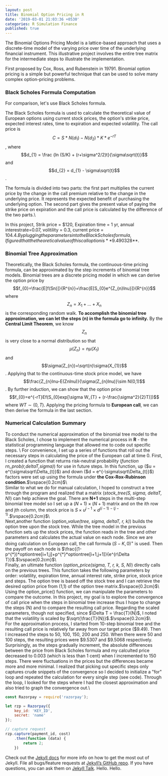 ```yaml
---
layout: post
title: Binomial Option Pricing in R
date: '2019-03-01 21:03:36 +0530'
categories: R Simulation Finance
published: true
---
```


The Binomial Options Pricing Model is a lattice-based approach that uses a discrete-time model of the varying price over time of the underlying financial instrument. This illustrative project involves the entire tree matrix for the intermediate steps to illustrate the implementation. 

First proposed by Cox, Ross, and Rubenstein in 19791. Binomial option pricing is a simple but powerful technique that can be used to solve many complex option-pricing problems. 

### Black Scholes Formula Computation
For comparison, let's use Black Scholes formula.

The Black Scholes formula is used to calculate the theoretical value of European options using current stock prices, the option's strike price, expected interest rates, time to expiration and expected volatility. The call price is  $$C = S* N(d_{1}) - N(d_{2}) * K* e^{-rT}$$, where $$d_{1} = \frac {ln (S/K) + (r+\sigma^2/2)t}{\sigma\sqrt{t}}$$ and
$$d_{2} = d_{1} - \sigma\sqrt{t}$$.

The formula is divided into two parts: the first part multiplies the current price by the change in the call premium relative to the change in the underlying price. It represents the expected benefit of purchasing the underlying option. The second part gives the present value of paying the strike price on expiration and the call price is calculated by the difference of the two parts.\  

In this project, Strik price = $120, Expiration time = 1 yr, annual interestrate=0.07, volitility = 0.3, current price = $104.4. By plugging the parameters into the Black Scholes formula, I figured that the theoretical value of this call option is **$9.490328**. 

### Binomial Tree Approximation 
Theoretically, the Black Scholes formula, the continuous-time pricing formula, can be approximated by the step increments of binomial tree models. Binomial trees are a discrete pricing model in which we can derive the option price by 
$$f_{0}=\frac{E[f(Sn)]}{R^{n}}=\frac{E[S_{0}e^{Z_{n}lnu}]}{R^{n}}$$ 
where $$Z_{n}=X_{1}+...+X_{n}$$ is the corresponding random walk. 
**To accomplish the binomial tree approximation, we can let the steps (n) in the formula go to infinity.** By the **Central Limit Theorem**, we know $$Z_{n}$$ is very close to a normal distribution so that $$\mu(Z_{n})=n\mu(X_{1})$$ and $$\sigma(Z_{n})=\sqrt(n)\sigma(X_{1})$$. Applying that to the continuous-time stock price model, we have $$\frac{Z_{n}lnu-E(Znlnu)}{\sigma(Z_{n}lnu)}\sim N(0,1)$$. By further induction, we can show that the option price $$f_{0}=e^{-rT}Ef(S_{0}exp[\sigma W_{T} + (r-\frac{\sigma^2}{2}T)])$$ where $W{T} \sim (0,T)$. Applying the pricing formula to **European call**, we can then derive the formula in the last section.

### Numerical Calculation Summary
To conduct the numerical approximation of the binomial tree model to the Black Scholes, I chose to implement the numerical process in **R** - the statistical programming language that allowed me to code out specific steps. \ 
For convenience, I set up a series of functions that roll out the necessary steps in calculating the price of the European call at time 0. First, I created a function that returns risk-neutral probability (*function rn_prob(r,deltaT,sigma)*) for use in future steps. In this function, up ($u = e^{\sigma\sqrt\Delta_{t}}$) and down ($d = e^{-\sigma\sqrt\Delta_{t}}$) factors were set up using the formula under **the Cox-Rox-Rubinson condition**.$\vspace{0.2cm}$\   
Similar to what we do for manual calculation, I hoped to construct a tree through the program and realized that a matrix (*stock_tree(S, sigma, deltaT, N)*) can help achieve the goal. There are **N+1** steps in the multi-step binomial tree model so I set up a $(N+1)\times(N+1)$ matrix and on the ith row and jth column, the stock price is $S\times u^{j-1} \times d^{(i-1)-(j-1)}$.$\vspace{0.2cm}$\   
Next,another function (*option_value(tree, sigma, deltaT, r, k)*) builds the option tree upon the stock tree. While the tree model in the previous function sets up the stock prices, the function reads in the tree and other parameters and calculates the actual value on each node. Since we are doing calculation on European call, the call formula $(S-K,0)^{+}$ is used. Then the payoff on each node is $\frac{(1-p^{*})*optiontree[i+1,j]+p^{*}*optiontree[i+1,j+1]}{e^{r\Delta T}}$.$\vspace{0.2cm}$\   
Finally, an ultimate function (*option_price(sigma, T, r, k, S, N)*) directly calls on the previous trees. This function takes the following parameters by order: volatility, expiration time, annual interest rate, strike price, stock price and steps. The option tree is based off the stock tree and I can retrieve the desired option price from (1,1) of the option tree matrix.$\vspace{0.2cm}$\   
Using the option_price() function, we can manipulate the parameters to compare the outcome. In this project, my goal is to explore the convergence of call price when the steps in binomial tree increase thus I hope to change the steps (N) and to compare the resulting call price. Regarding the scaled parameters, though not specified, since  $\Delta T = \frac{T}{N}$, I noted that the volatility is scaled by $\sqrt{\frac{T}{N}}$.$\vspace{0.2cm}$\   
For the approximation process, I started from 10-step binomial tree and the resulting call price is relatively far away from our target price ($9.49). Then I increased the steps to 50, 100, 150, 200 and 250. When there were 50 and 100 steps, the resulting prices were $9.5307 and $9.5068 respectively. Surprisingly, as the steps gradually increment, the absolute differences between the price from Black Scholes formula and my calculted price decreased to 0.003 (which is less than 1 cent)  when I incremented to 150 steps. There were fluctuations in the prices but the differences became more and more minimal. I realized that picking out specific steps only captures crude snippets of the convergence so I decided to initialize a "for" loop and repeated the calculation for every single step (see code). Through the loop, I looked for the steps where I had the closest approximation and also tried to graph the convergence out.\  
```javascript
const Razorpay = require('razorpay');

let rzp = Razorpay({
	key_id: 'KEY_ID',
	secret: 'name'
});

// capture request
rzp.capture(payment_id, cost)
	.then(function (data) {
		return 2;
	})
```

Check out the [Jekyll docs][jekyll-docs] for more info on how to get the most out of Jekyll. File all bugs/feature requests at [Jekyll’s GitHub repo][jekyll-gh]. If you have questions, you can ask them on [Jekyll Talk][jekyll-talk].
Hello.
Hello.

[jekyll-docs]: https://jekyllrb.com/docs/home
[jekyll-gh]:   https://github.com/jekyll/jekyll
[jekyll-talk]: https://talk.jekyllrb.com/
